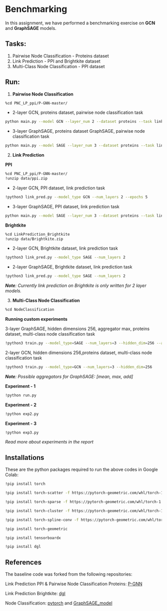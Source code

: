 # Benchmarking

In this assignment, we have performed a benchmarking exercise on **GCN** and **GraphSAGE** models.

## Tasks:

1. Pairwise Node Classification - Proteins dataset
2. Link Prediction - PPI and Brightkite dataset
3. Multi-Class Node Classification - PPI dataset

## Run:

1. **Pairwise Node Classification**

```bash
%cd PNC_LP_ppi/P-GNN-master/
```

- 2-layer GCN, proteins dataset, pairwise node classification task

```bash
python main.py --model GCN --layer_num 2 --dataset proteins --task link_pair
```

- 3-layer GraphSAGE, proteins dataset
  GraphSAGE, pairwise node classification task

```bash
python main.py --model SAGE --layer_num 3 --dataset proteins --task link_pair
```

2. **Link Prediction**

**PPI**

```bash
%cd PNC_LP_ppi/P-GNN-master/
!unzip data/ppi.zip
```

- 2-layer GCN, PPI dataset, link prediction task

```bash
!python3 link_pred.py --model_type GCN --num_layers 2 --epochs 5
```

- 3-layer GraphSAGE, PPI dataset, link prediction task

```bash
python main.py --model SAGE --layer_num 3 --dataset proteins --task link
```

**Brightkite**

```bash
%cd LinkPrediction_Brightkite
!unzip data/Brightkite.zip
```

- 2-layer GCN, Brightkite dataset, link prediction task

```bash
!python3 link_pred.py --model_type SAGE --num_layers 2
```

- 2-layer GraphSAGE, Brightkite dataset, link prediction task

```bash
!python3 link_pred.py --model_type SAGE --num_layers 2
```

_**Note**: Currently link prediction on Brightkite is only written for 2 layer models._

3. **Multi-Class Node Classification**

```bash
%cd NodeClassification
```

**Running custom experiments**

3-layer GraphSAGE, hidden dimensions 256, aggregator max, proteins dataset, multi-class node classification task

```bash
!python3 train.py --model_type=SAGE --num_layers=3 --hidden_dim=256 --aggregator=max
```

2-layer GCN, hidden dimensions 256,proteins dataset, multi-class node classification task

```bash
!python3 train.py --model_type=GCN --num_layers=3 --hidden_dim=256
```

_**Note**: Possible aggregators for GraphSAGE: [mean, max, add]_

**Experiment - 1**

```bash
!python run.py
```

**Experiment - 2**

```bash
!python exp2.py
```

**Experiment - 3**

```bash
!python exp3.py
```

_Read more about experiments in the report_

## Installations

These are the python packages required to run the above codes in Google Colab:

```bash
!pip install torch

!pip install torch-scatter -f https://pytorch-geometric.com/whl/torch-1.8.0+cu101.html

!pip install torch-sparse -f https://pytorch-geometric.com/whl/torch-1.8.0+cu101.html

!pip install torch-cluster -f https://pytorch-geometric.com/whl/torch-1.8.0+cu101.html

!pip install torch-spline-conv -f https://pytorch-geometric.com/whl/torch-1.8.0+cu101.html

!pip install torch-geometric

!pip install tensorboardx

!pip install dgl
```

## References

The baseline code was forked from the following repositories:

Link Prediction PPI & Pairwise Node Classification Proteins: [P-GNN](https://github.com/JiaxuanYou/P-GNN)

Link Prediction Brightkite:
[dgl](https://github.com/dmlc/dgl)

Node Classification: [pytorch](https://pytorch-geometric.readthedocs.io/en/latest/modules/data.html) and [GraphSAGE_model](https://github.com/rusty1s/pytorch_geometric/blob/master/benchmark/kernel/graph_sage.py)
